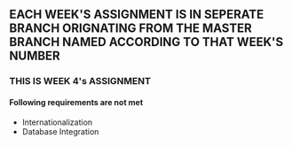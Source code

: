 ## EACH WEEK'S ASSIGNMENT IS IN SEPERATE BRANCH ORIGNATING FROM THE MASTER BRANCH NAMED ACCORDING TO THAT WEEK'S NUMBER
### THIS IS WEEK 4's ASSIGNMENT
#### Following requirements are not met
* Internationalization
* Database Integration
